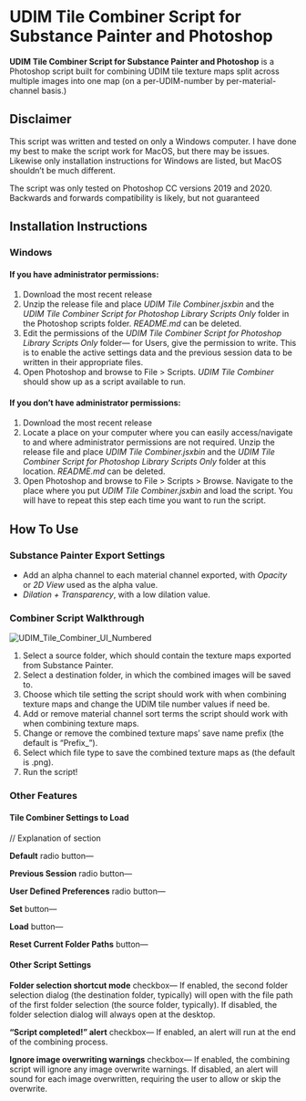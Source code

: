 # UDIM Tile Combiner Script for Substance Painter and Photoshop

**UDIM Tile Combiner Script for Substance Painter and Photoshop** is a Photoshop script built for combining UDIM tile texture maps split across multiple images into one map (on a per-UDIM-number by per-material-channel basis.)

## Disclaimer

This script was written and tested on only a Windows computer. I have done my best to make the script work for MacOS, but there may be issues. Likewise only installation instructions for Windows are listed, but MacOS shouldn’t be much different.

The script was only tested on Photoshop CC versions 2019 and 2020. Backwards and forwards compatibility is likely, but not guaranteed

## Installation Instructions

### Windows

#### If you have administrator permissions:
1. Download the most recent release
2. Unzip the release file and place *UDIM Tile Combiner.jsxbin* and the *UDIM Tile Combiner Script for Photoshop Library Scripts Only* folder in the Photoshop scripts folder. *README.md* can be deleted.
3. Edit the permissions of the *UDIM Tile Combiner Script for Photoshop Library Scripts Only* folder— for Users, give the permission to write. This is to enable the active settings data and the previous session data to be written in their appropriate files.  
4. Open Photoshop and browse to File > Scripts. *UDIM Tile Combiner* should show up as a script available to run.

#### If you don’t have administrator permissions:
1. Download the most recent release
2. Locate a place on your computer where you can easily access/navigate to and where administrator permissions are not required. Unzip the release file and place *UDIM Tile Combiner.jsxbin* and the *UDIM Tile Combiner Script for Photoshop Library Scripts Only* folder at this location. *README.md* can be deleted.
4. Open Photoshop and browse to File > Scripts > Browse. Navigate to the place where you put *UDIM Tile Combiner.jsxbin* and load the script. You will have to repeat this step each time you want to run the script.

## How To Use

### Substance Painter Export Settings

* Add an alpha channel to each material channel exported, with *Opacity* or *2D View* used as the alpha value. 
* *Dilation + Transparency*, with a low dilation value. 

### Combiner Script Walkthrough

![UDIM_Tile_Combiner_UI_Numbered](https://user-images.githubusercontent.com/83183389/116453204-98c4e500-a82c-11eb-98db-66bf6a7f3e97.png)

1. Select a source folder, which should contain the texture maps exported from Substance Painter. 
2. Select a destination folder, in which the combined images will be saved to.
3. Choose which tile setting the script should work with when combining texture maps and change the UDIM tile number values if need be. 
4. Add or remove material channel sort terms the script should work with when combining texture maps. 
5. Change or remove the combined texture maps’ save name prefix (the default is “Prefix_”).
6. Select which file type to save the combined texture maps as (the default is .png).
7. Run the script!

### Other Features

#### Tile Combiner Settings to Load

// Explanation of section

**Default** radio button— 

**Previous Session** radio button— 

**User Defined Preferences** radio button— 

**Set** button— 

**Load** button— 

**Reset Current Folder Paths** button— 

#### Other Script Settings

**Folder selection shortcut mode** checkbox— If enabled, the second folder selection dialog (the destination folder, typically) will open with the file path of the first folder selection (the source folder, typically). If disabled, the folder selection dialog will always open at the desktop. 

**“Script completed!” alert** checkbox— If enabled, an alert will run at the end of the combining process. 

**Ignore image overwriting warnings** checkbox— If enabled, the combining script will ignore any image overwrite warnings. If disabled, an alert will sound for each image overwritten, requiring the user to allow or skip the overwrite. 
